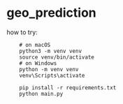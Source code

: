 # geo_prediction
how to try:
```
    # on macOS
    python3 -m venv venv
    source venv/bin/activate
    # on Windows
    python -m venv venv
    venv\Scripts\activate

    pip install -r requirements.txt
    python main.py
```
